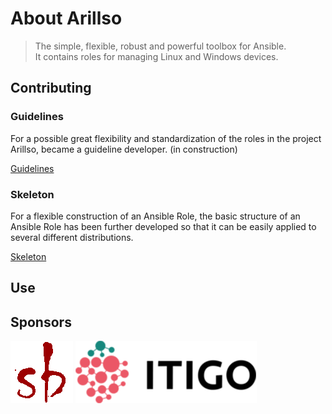 # About Arillso

> The simple, flexible, robust and powerful toolbox for Ansible.<br />It contains roles for managing Linux and Windows devices.

## Contributing

### Guidelines

For a possible great flexibility and standardization of the roles in the project Arillso, became a guideline developer. (in construction)

[Guidelines](https://guide.arillso.io)

### Skeleton

For a flexible construction of an Ansible Role, the basic structure of an Ansible Role has been further developed so that it can be easily applied to several different distributions.

[Skeleton](https://github.com/arillso/skeleton)

## Use

## Sponsors

[![sbaerlocher](_media/logo-sb.png)](https://sbaerlocher.ch)
[![ITIGO AG](_media/logo-ITIGO.png)](https://www.itigo.ch)

